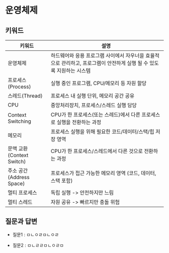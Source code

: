 # 운영체제

## 키워드

| 키워드 | 설명 |
| --- | --- |
| 운영체제 | 하드웨어와 응용 프로그램 사이에서 자우너을 효율적으로 관리하고, 프로그램이 안전하게 실행 될 수 있도록 지원하는 시스템 |
| 프로세스(Process) | 실행 중인 프로그램, CPU/메모리 등 자원 할당 |
| 스레드(Thread) | 프로세스 내 실행 단위, 메모리 공간 공유 |
| CPU | 중앙처리장치, 프로세스/스레드 실행 담당 |
| Context Switching | CPU가 한 프로세스(또는 스레드)에서 다른 프로세스로 실행을 전환하는 과정 |
| 메모리 | 프로세스 실행을 위해 필요한 코드/데이터/스택/힙 저장 영역 |
| 문맥 교환(Context Switch) | CPU가 한 프로세스/스레드에서 다른 것으로 전환하는 과정 |
| 주소 공간(Address Space) | 프로세스가 접근 가능한 메모리 영역 (코드, 데이터, 스택 포함) |
| 멀티 프로세스 | 독립 실행 -> 안전하지만 느림 |
| 멀티 스레드 | 자원 공유 -> 빠르지만 충돌 위험 |


## 질문과 답변

- 질문1
  : ㅁㄴㅇㄹㅁㄴㅇㄹ

- 질문2
  : ㅁㄴㄹㄹㅁㄴㅇㄹㅁ
